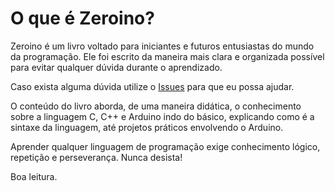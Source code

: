 # O que é Zeroino?

Zeroino é um livro voltado para iniciantes e futuros entusiastas do mundo da programação. Ele foi escrito da maneira mais clara e organizada possível para evitar qualquer dúvida durante o aprendizado.

Caso exista alguma dúvida utilize o [Issues](https://github.com/marquesm91/zeroino/issues) para que eu possa ajudar.

O conteúdo do livro aborda, de uma maneira didática, o conhecimento sobre a linguagem C, C++ e Arduino indo do básico, explicando como é a sintaxe da linguagem, até projetos práticos envolvendo o Arduino.

Aprender qualquer linguagem de programação exige conhecimento lógico, repetição e perseverança. Nunca desista!

Boa leitura.

